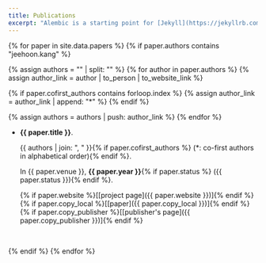 ```yaml
---
title: Publications
excerpt: "Alembic is a starting point for [Jekyll](https://jekyllrb.com/) projects. Rather than starting from scratch, this boilerplate is designed to get the ball rolling immediately. Install it, configure it, tweak it, push it."
---
```


{% for paper in site.data.papers %}
{% if paper.authors contains "jeehoon.kang" %}

{% assign authors = "" | split: "" %}
{% for author in paper.authors %}
  {% assign author_link = author | to_person | to_website_link %}
  
  {% if paper.cofirst_authors contains forloop.index %}
    {% assign author_link = author_link | append: "\*" %}
  {% endif %}

  {% assign authors = authors | push: author_link %}
{% endfor %}

- **{{ paper.title }}**.

  {{ authors | join: ", " }}{% if paper.cofirst_authors %} (\*: co-first authors in alphabetical order){% endif %}.

  In {{ paper.venue }}, **{{ paper.year }}**{% if paper.status %} ({{ paper.status }}){% endif %}.

  {% if paper.website %}\[[project page]({{ paper.website }})\]{% endif %} {% if paper.copy_local %}\[[paper]({{ paper.copy_local }})\]{% endif %} {% if paper.copy_publisher %}\[[publisher's page]({{ paper.copy_publisher }})\]{% endif %}

  <br />

{% endif %}
{% endfor %}
